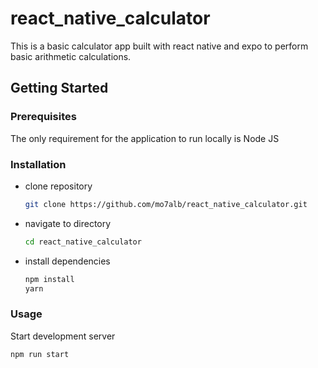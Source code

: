 # react_native_calculator

This is a basic calculator app built with react native and expo to perform basic arithmetic calculations.

## Getting Started

### Prerequisites

The only requirement for the application to run locally is Node JS

### Installation

- clone repository

  ```bash
  git clone https://github.com/mo7alb/react_native_calculator.git
  ```
  
- navigate to directory

  ```bash
  cd react_native_calculator
  ```
  
- install dependencies

  ```bash
  npm install
  yarn
  ```

### Usage

Start development server

  ```bash
  npm run start
  ```
